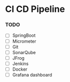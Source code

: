 # CI CD Pipeline

### TODO
- [ ] SpringBoot
- [ ] Micrometer
- [ ] Git
- [ ] SonarQube
- [ ] JFrog
- [ ] Jenkins
- [ ] Docker
- [ ] Grafana dashboard